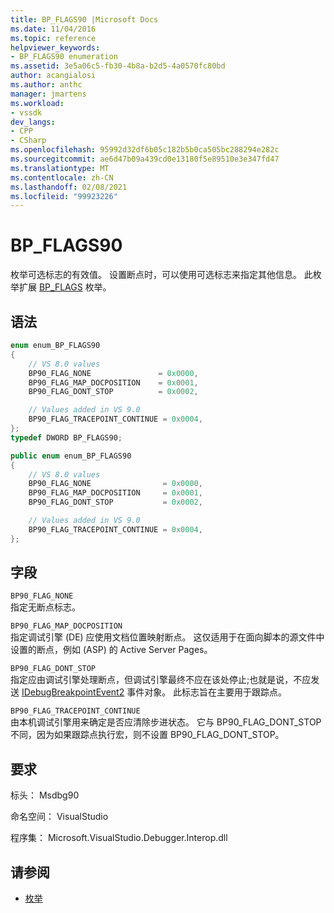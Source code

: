 ```yaml
---
title: BP_FLAGS90 |Microsoft Docs
ms.date: 11/04/2016
ms.topic: reference
helpviewer_keywords:
- BP_FLAGS90 enumeration
ms.assetid: 3e5a06c5-fb30-4b8a-b2d5-4a0570fc80bd
author: acangialosi
ms.author: anthc
manager: jmartens
ms.workload:
- vssdk
dev_langs:
- CPP
- CSharp
ms.openlocfilehash: 95992d32df6b05c182b5b0ca505bc288294e282c
ms.sourcegitcommit: ae6d47b09a439cd0e13180f5e89510e3e347fd47
ms.translationtype: MT
ms.contentlocale: zh-CN
ms.lasthandoff: 02/08/2021
ms.locfileid: "99923226"
---
```

# <a name="bp_flags90"></a>BP_FLAGS90
枚举可选标志的有效值。 设置断点时，可以使用可选标志来指定其他信息。 此枚举扩展 [BP_FLAGS](../../../extensibility/debugger/reference/bp-flags.md) 枚举。

## <a name="syntax"></a>语法

```cpp
enum enum_BP_FLAGS90
{
    // VS 8.0 values
    BP90_FLAG_NONE               = 0x0000,
    BP90_FLAG_MAP_DOCPOSITION    = 0x0001,
    BP90_FLAG_DONT_STOP          = 0x0002,

    // Values added in VS 9.0
    BP90_FLAG_TRACEPOINT_CONTINUE = 0x0004,
};
typedef DWORD BP_FLAGS90;
```

```csharp
public enum enum_BP_FLAGS90
{
    // VS 8.0 values
    BP90_FLAG_NONE                = 0x0000,
    BP90_FLAG_MAP_DOCPOSITION     = 0x0001,
    BP90_FLAG_DONT_STOP           = 0x0002,

    // Values added in VS 9.0
    BP90_FLAG_TRACEPOINT_CONTINUE = 0x0004,
};
```

## <a name="fields"></a>字段
`BP90_FLAG_NONE`\
指定无断点标志。

`BP90_FLAG_MAP_DOCPOSITION`\
指定调试引擎 (DE) 应使用文档位置映射断点。 这仅适用于在面向脚本的源文件中设置的断点，例如 (ASP) 的 Active Server Pages。

`BP90_FLAG_DONT_STOP`\
指定应由调试引擎处理断点，但调试引擎最终不应在该处停止;也就是说，不应发送 [IDebugBreakpointEvent2](../../../extensibility/debugger/reference/idebugbreakpointevent2.md) 事件对象。 此标志旨在主要用于跟踪点。

`BP90_FLAG_TRACEPOINT_CONTINUE`\
由本机调试引擎用来确定是否应清除步进状态。 它与 BP90_FLAG_DONT_STOP 不同，因为如果跟踪点执行宏，则不设置 BP90_FLAG_DONT_STOP。

## <a name="requirements"></a>要求
标头： Msdbg90

命名空间： VisualStudio

程序集： Microsoft.VisualStudio.Debugger.Interop.dll

## <a name="see-also"></a>请参阅
- [枚举](../../../extensibility/debugger/reference/enumerations-visual-studio-debugging.md)
